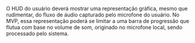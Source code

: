O HUD do usuário deverá mostrar uma representação gráfica, mesmo que rudimentar, do fluxo de áudio capturado pelo microfone do usuário. No MVP, essa representação poderá se limitar a uma barra de progressão que flutua com base no volume de som, originado no microfone local, sendo processado pelo sistema.
